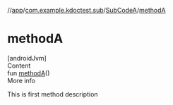 //[app](../../../index.md)/[com.example.kdoctest.sub](../index.md)/[SubCodeA](index.md)/[methodA](method-a.md)



# methodA  
[androidJvm]  
Content  
fun [methodA](method-a.md)()  
More info  


This is first method description

  



